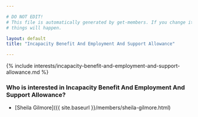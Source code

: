 ```yaml
---

# DO NOT EDIT!
# This file is automatically generated by get-members. If you change it, bad
# things will happen.

layout: default
title: "Incapacity Benefit And Employment And Support Allowance"

---
```


{% include interests/incapacity-benefit-and-employment-and-support-allowance.md %}

### Who is interested in Incapacity Benefit And Employment And Support Allowance?


* [Sheila Gilmore]({{ site.baseurl }}/members/sheila-gilmore.html)
